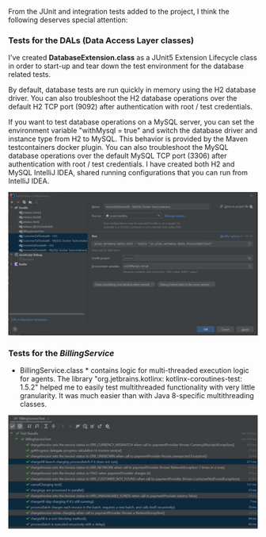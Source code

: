 From the JUnit and integration tests added to the project, I think the following deserves special attention:

### Tests for the DALs (Data Access Layer classes)

I've created **DatabaseExtension.class** as a JUnit5 Extension Lifecycle class in order to start-up and tear down the 
test environment for the database related tests.

By default, database tests are run quickly in memory using the H2 database driver. 
You can also troubleshoot the H2 database operations over the default H2 TCP port (9092) after authentication with 
root / test credentials.

If you want to test database operations on a MySQL server, you can set the environment variable "withMysql = true"
and switch the database driver and instance type from H2 to MySQL.
This behavior is provided by the Maven testcontainers docker plugin.
You can also troubleshoot the MySQL database operations over the default MySQL TCP port (3306) after authentication with
root / test credentials.
I have created both H2 and MySQL IntelliJ IDEA, shared running configurations that you can run from IntelliJ IDEA.

![H2 and MySQL IntelliJ IDEA shared run configurations](/readme/database-IntelliJ-configs.PNG "H2 and MySQL IntelliJ IDEA shared run configurations")

### Tests for the *BillingService*

* BillingService.class * contains logic for multi-threaded execution logic for agents.
  The library "org.jetbrains.kotlinx: kotlinx-coroutines-test: 1.5.2" helped me to easily test multithreaded
functionality with very little granularity. It was much easier than with Java 8-specific multithreading classes.

![Coroutine multithreading tests](/readme/coroutine-tests.PNG "Coroutine multithreading tests")

